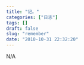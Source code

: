 ```yaml
---
title: "记。"
categories: ["日志"]
tags: []
draft: false
slug: "remember"
date: "2010-10-31 22:32:20"
---
```


N/A
